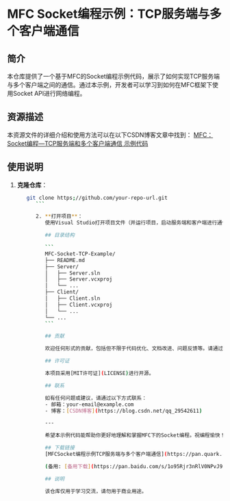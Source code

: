 # MFC Socket编程示例：TCP服务端与多个客户端通信

## 简介

本仓库提供了一个基于MFC的Socket编程示例代码，展示了如何实现TCP服务端与多个客户端之间的通信。通过本示例，开发者可以学习到如何在MFC框架下使用Socket API进行网络编程。

## 资源描述

本资源文件的详细介绍和使用方法可以在以下CSDN博客文章中找到：
[MFC：Socket编程—TCP服务端和多个客户端通信 示例代码](https://blog.csdn.net/qq_29542611/article/details/86371353)

## 使用说明

1. **克隆仓库**：
   ```bash
      git clone https;//github.com/your-repo-url.git
         ```

         2. **打开项目**：
            使用Visual Studio打开项目文件（并运行项目，启动服务端和客户端进行通信测试。

            ## 目录结构

            ```
            MFC-Socket-TCP-Example/
            ├── README.md
            ├── Server/
            │   ├── Server.sln
            │   ├── Server.vcxproj
            │   └── ...
            ├── Client/
            │   ├── Client.sln
            │   ├── Client.vcxproj
            │   └── ...
            └── ...
            ```

            ## 贡献

            欢迎任何形式的贡献，包括但不限于代码优化、文档改进、问题反馈等。请通过提交Issue或Pull Request来参与贡献。

            ## 许可证

            本项目采用[MIT许可证](LICENSE)进行开源。

            ## 联系

            如有任何问题或建议，请通过以下方式联系：
            - 邮箱：your-email@example.com
            - 博客：[CSDN博客](https://blog.csdn.net/qq_29542611)

            ---

            希望本示例代码能帮助你更好地理解和掌握MFC下的Socket编程。祝编程愉快！

            ## 下载链接
            [MFCSocket编程示例TCP服务端与多个客户端通信](https://pan.quark.cn/s/8f354ef1245d) 

            (备用: [备用下载](https://pan.baidu.com/s/1o95Rjr3nRlV0NPvJ99kScg?pwd=alz0))

            ## 说明

            该仓库仅用于学习交流，请勿用于商业用途。
